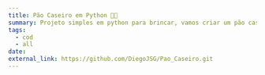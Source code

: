 ```yaml
---
title: Pão Caseiro em Python 🍞🤔
summary: Projeto simples em python para brincar, vamos criar um pão caseiro juntos 😋
tags:
  - cod
  - all
date: 
external_link: https://github.com/DiegoJSG/Pao_Caseiro.git
---
```

